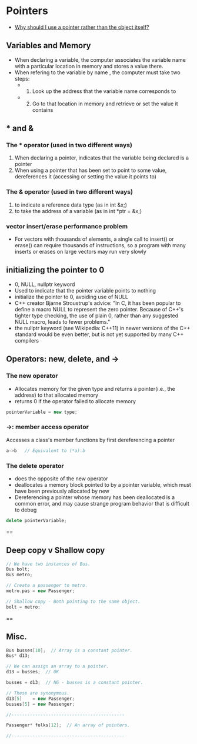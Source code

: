 # Pointers
- [Why should I use a pointer rather than the object itself?](http://stackoverflow.com/questions/22146094/why-should-i-use-a-pointer-rather-than-the-object-itself)

## Variables and Memory

- When declaring a variable, the computer associates the variable name with a particular location in memory and stores a value there.
- When refering to the variable by name , the computer must take two steps:
    + 1. Look up the address that the variable name corresponds to
    + 2. Go to that location in memory and retrieve or set the value it contains

## * and &

### The * operator (used in two different ways)
1. When declaring a pointer, indicates that the variable being declared is a pointer
2. When using a pointer that has been set to point to some value, dereferences it (accessing or setting the value it points to)

### The & operator (used in two different ways)
1. to indicate a reference data type (as in int &x;)
2. to take the address of a variable (as in int *ptr = &x;)

### vector insert/erase performance problem

- For vectors with thousands of elements, a single call to insert() or erase() can require thousands of instructions, so a program with many inserts or erases on large vectors may run very slowly

## initializing the pointer to 0
- 0, NULL, nullptr keyword
- Used to indicate that the pointer variable points to nothing
- initialize the pointer to 0, avoiding use of NULL
- C++ creator Bjarne Stroustrup's advice: "In C, it has been popular to define a macro NULL to represent the zero pointer. Because of C++'s tighter type checking, the use of plain 0, rather than any suggested NULL macro, leads to fewer problems."
- the nullptr keyword (see Wikipedia: C++11) in newer versions of the C++ standard would be even better, but is not yet supported by many C++ compilers

## Operators: new, delete, and ->

### The new operator
- Allocates memory for the given type and returns a pointer(i.e., the address) to that allocated memory
- returns 0 if the operator failed to allocate memory

```cpp
pointerVariable = new type;
```

### ->: member access operator

Accesses a class's member functions by first dereferencing a pointer

```cpp
a->b   // Equivalent to (*a).b
```

### The delete operator
- does the opposite of the new operator
- deallocates a memory block pointed to by a pointer variable, which must have been previously allocated by new
- Dereferencing a pointer whose memory has been deallocated is a common error, and may cause strange program behavior that is difficult to debug

```cpp
delete pointerVariable;
```

==

## Deep copy v Shallow copy

```cpp
// We have two instances of Bus.
Bus bolt;
Bus metro;

// Create a passenger to metro.
metro.pas = new Passenger;

// Shallow copy - Both pointing to the same object.
bolt = metro;
```

==

## Misc.

```cpp
Bus busses[10];  // Array is a constant pointer.
Bus* d13;

// We can assign an array to a pointer.
d13 = busses;  // OK

busses = d13;  // NG - busses is a constant pointer.

// These are synonymous.
d13[5]    = new Passenger;
busses[5] = new Passenger;

//-------------------------------------------

Passenger* folks[12];  // An array of pointers.

//-------------------------------------------
```







